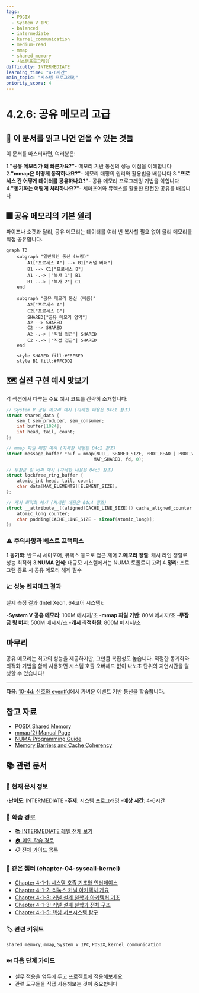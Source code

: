 ```yaml
---
tags:
  - POSIX
  - System_V_IPC
  - balanced
  - intermediate
  - kernel_communication
  - medium-read
  - mmap
  - shared_memory
  - 시스템프로그래밍
difficulty: INTERMEDIATE
learning_time: "4-6시간"
main_topic: "시스템 프로그래밍"
priority_score: 4
---
```


# 4.2.6: 공유 메모리 고급

## 🎯 이 문서를 읽고 나면 얻을 수 있는 것들

이 문서를 마스터하면, 여러분은:

1.**"공유 메모리가 왜 빠른가요?"**- 메모리 기반 통신의 성능 이점을 이해합니다
2.**"mmap은 어떻게 동작하나요?"**- 메모리 매핑의 원리와 활용법을 배웁니다
3.**"프로세스 간 어떻게 데이터를 공유하나요?"**- 공유 메모리 프로그래밍 기법을 익힙니다
4.**"동기화는 어떻게 처리하나요?"**- 세마포어와 뮤텍스를 활용한 안전한 공유를 배웁니다

## 🎆 공유 메모리의 기본 원리

파이프나 소켓과 달리, 공유 메모리는 데이터를 여러 번 복사할 필요 없이 물리 메모리를 직접 공유합니다.

```mermaid
graph TD
    subgraph "일반적인 통신 (느림)"
        A1["프로세스 A"] --> B1["커널 버퍼"]
        B1 --> C1["프로세스 B"]
        A1 -.-> |"복사 1"| B1
        B1 -.-> |"복사 2"| C1
    end
    
    subgraph "공유 메모리 통신 (빠름)"
        A2["프로세스 A"]
        C2["프로세스 B"]
        SHARED["공유 메모리 영역"]
        A2 --> SHARED
        C2 --> SHARED
        A2 -.-> |"직접 접근"| SHARED
        C2 -.-> |"직접 접근"| SHARED
    end
    
    style SHARED fill:#E8F5E9
    style B1 fill:#FFCDD2
```

## 🗺️ 실전 구현 예시 맛보기

각 섹션에서 다루는 주요 예시 코드를 간략히 소개합니다:

```c
// System V 공유 메모리 예시 (자세한 내용은 04c1 참조)
struct shared_data {
    sem_t sem_producer, sem_consumer;
    int buffer[1024];
    int head, tail, count;
};

// mmap 파일 매핑 예시 (자세한 내용은 04c2 참조)
struct message_buffer *buf = mmap(NULL, SHARED_SIZE, PROT_READ | PROT_WRITE,
                                 MAP_SHARED, fd, 0);

// 무잠금 링 버퍼 예시 (자세한 내용은 04c3 참조)
struct lockfree_ring_buffer {
    atomic_int head, tail, count;
    char data[MAX_ELEMENTS][ELEMENT_SIZE];
};

// 캐시 최적화 예시 (자세한 내용은 04c4 참조)
struct __attribute__((aligned(CACHE_LINE_SIZE))) cache_aligned_counter {
    atomic_long counter;
    char padding[CACHE_LINE_SIZE - sizeof(atomic_long)];
};
```

### ⚠️ 주의사항과 베스트 프랙티스

1.**동기화**: 반드시 세마포어, 뮤텍스 등으로 접근 제어
2.**메모리 정렬**: 캐시 라인 정렬로 성능 최적화
3.**NUMA 인식**: 대규모 시스템에서는 NUMA 토폴로지 고려
4.**정리**: 프로그램 종료 시 공유 메모리 해제 필수

### 📈 성능 벤치마크 결과

실제 측정 결과 (Intel Xeon, 64코어 시스템):

-**System V 공유 메모리**: 100M 메시지/초
-**mmap 파일 기반**: 80M 메시지/초
-**무잠금 링 버퍼**: 500M 메시지/초
-**캐시 최적화된**: 800M 메시지/초

## 마무리

공유 메모리는 최고의 성능을 제공하지만, 그만큼 복잡성도 높습니다. 적절한 동기화와 최적화 기법을 함께 사용하면 시스템 호출 오버헤드 없이 나노초 단위의 지연시간을 달성할 수 있습니다!

---

**다음**: [10-4d: 신호와 eventfd](04-02-08-signal-eventfd.md)에서 가벼운 이벤트 기반 통신을 학습합니다.

## 참고 자료

- [POSIX Shared Memory](https://pubs.opengroup.org/onlinepubs/9699919799/functions/shm_open.html)
- [mmap(2) Manual Page](https://man7.org/linux/man-pages/man2/mmap.2.html)
- [NUMA Programming Guide](https://www.kernel.org/doc/html/latest/admin-guide/mm/numa_memory_policy.html)
- [Memory Barriers and Cache Coherency](https://www.kernel.org/doc/Documentation/memory-barriers.txt)

## 📚 관련 문서

### 📖 현재 문서 정보

-**난이도**: INTERMEDIATE
-**주제**: 시스템 프로그래밍
-**예상 시간**: 4-6시간

### 🎯 학습 경로

- [📚 INTERMEDIATE 레벨 전체 보기](../learning-paths/intermediate/)
- [🏠 메인 학습 경로](../learning-paths/)
- [📋 전체 가이드 목록](../README.md)

### 📂 같은 챕터 (chapter-04-syscall-kernel)

- [Chapter 4-1-1: 시스템 호출 기초와 인터페이스](./04-01-01-system-call-basics.md)
- [Chapter 4-1-2: 리눅스 커널 아키텍처 개요](./04-01-02-kernel-architecture.md)
- [Chapter 4-1-3: 커널 설계 철학과 아키텍처 기초](./04-01-03-kernel-design-philosophy.md)
- [Chapter 4-1-3: 커널 설계 철학과 전체 구조](./04-01-04-kernel-design-structure.md)
- [Chapter 4-1-5: 핵심 서브시스템 탐구](./04-01-05-core-subsystems.md)

### 🏷️ 관련 키워드

`shared_memory`, `mmap`, `System_V_IPC`, `POSIX`, `kernel_communication`

### ⏭️ 다음 단계 가이드

- 실무 적용을 염두에 두고 프로젝트에 적용해보세요
- 관련 도구들을 직접 사용해보는 것이 중요합니다
